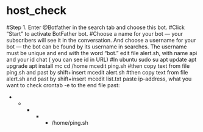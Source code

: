 # host_check
#Step 1. Enter @Botfather in the search tab and choose this bot.
#Click “Start” to activate BotFather bot.
#Choose a name for your bot — your subscribers will see it in the conversation. And choose a username for your bot — the bot can be found by its username in searches. The username must be unique and end with the word “bot.”
edit file alert.sh, with name api and your id chat ( you can see id in URL)
#In ubuntu
sudo su
apt update
apt upgrade
apt install mc
cd /home
mcedit ping.sh
#then copy text from file ping.sh and past by shift+insert
mcedit alert.sh
#then copy text from file alert.sh and past by shift+insert
mcedit list.txt
 paste ip-address, what you want to check
crontab -e
to the end file past: 
* * * * * /home/ping.sh

